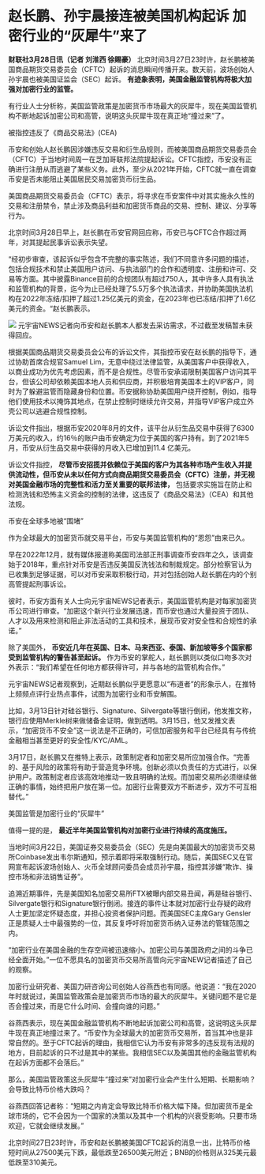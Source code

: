 # 赵长鹏、孙宇晨接连被美国机构起诉 加密行业的“灰犀牛”来了

**财联社3月28日讯（记者 刘淮西 徐赐豪）**
北京时间3月27日23时许，赵长鹏被美国商品期货交易委员会（CFTC）起诉的消息瞬间传播开来。数天前，波场创始人孙宇晨也被美国证监会（SEC）起诉。
**有迹象表明，美国金融监管机构将极大加强对加密行业的监管。**

有行业人士分析称，美国监管政策是加密货币市场最大的灰犀牛，现在美国监管机构不断地起诉加密公司和高管，说明这头灰犀牛现在真正地“撞过来”了。

被指控违反了《商品交易法》(CEA)

币安和创始人赵长鹏因涉嫌违反交易和衍生品规则，而被美国商品期货交易委员会（CFTC）于当地时间周一在芝加哥联邦法院提起诉讼。CFTC指控，币安没有正确进行注册从而逃避了某些义务。此外，至少从2021年开始，CFTC就一直在调查币安是否未能阻止美国居民交易加密货币衍生品。

美国商品期货交易委员会（CFTC）表示，将寻求在币安案件中对其实施永久性的交易和注册禁令，禁止涉及商品利益和加密货币商品的交易、控制、建议、分享等行为。

北京时间3月28日早上，赵长鹏在币安官网回应称，币安已与CFTC合作超过两年，对其提起民事诉讼表示失望。

“经初步审查，该起诉似乎包含不完整的事实陈述，我们不同意许多问题的描述，包括合规技术和禁止美国用户访问、与执法部门的合作和透明度、注册和许可、交易等方面。其中披露Binance目前的合规团队有超过750人，其中许多人具有执法和监管机构的背景，迄今为止已经处理了5.5万多个执法请求，并协助美国执法机构在2022年冻结/扣押了超过1.25亿美元的资金，在2023年也已冻结/扣押了1.6亿美元的资金。“赵长鹏表示。

![](https://inews.gtimg.com/news_bt/Obxw9UNNboJKlJf715zfLB6A0sJn5EopeporaTBoeQp1sAA/1000)
元宇宙NEWS记者向币安和赵长鹏本人都发去采访需求，不过截至发稿暂未获得回应。

根据美国商品期货交易委员会公布的诉讼文件，其指控币安在赵长鹏的指导下，通过协助首席合规官Samuel
Lim，无意中绕过法律监管，从美国客户中获得收入，以商业成功为优先考虑因素，而不是合规性。尽管币安承诺限制美国客户访问其平台，但该公司却依赖美国本地人员和供应商，并积极培育美国本土的VIP客户，同时为了躲避监管而隐藏身份和位置。币安据称协助美国用户绕开控制，例如，指导他们使用技术以掩饰其地点，在禁止控制时继续允许交易，并指导VIP客户成立外壳公司以逃避合规性控制。

诉讼文件指出，根据币安2020年8月的文件，该平台从衍生品交易中获得了6300万美元的收入，约16％的账户由币安确定为位于美国的客户持有。到了2021年5月，币安从衍生品交易中获得的月收入已增加到11.4
亿美元。

诉讼文件指控，
**尽管币安招揽并依赖位于美国的客户为其各种市场产生收入并提供流动性，但币安从未以任何方式向商品期货交易委员会（CFTC）注册，并无视对美国金融市场的完整性和活力至关重要的联邦法律，**
包括要求实施旨在防止和检测洗钱和恐怖主义资金的控制的法律，这违反了《商品交易法》（CEA）和其他法规。

币安在全球多地被“围堵”

作为全球最大的加密货币就交易平台，币安与美国监管机构的“恩怨”由来已久。

早在2022年12月，就有媒体报道称美国司法部正刑事调查币安四年之久，该调查始于2018年，重点针对币安是否违反美国反洗钱法和制裁规定。部分检察官认为已收集到足够证据，可以对币安采取积极行动，并对包括创始人赵长鹏在内的个别高管提起刑事诉讼。

彼时，币安方面有关人士向元宇宙NEWS记者表示，美国监管机构是对每家加密货币公司进行审查。“加密这个新兴行业发展迅速，而币安也通过大量投资于团队、人才以及用来检测和阻止非法活动的工具和技术，展现币安对安全性和合规性的承诺。”

除了美国外， **币安近几年在英国、日本、马来西亚、泰国、新加坡等多个国家都受到监管机构的警告甚至起诉。**
作为币安的掌舵人，赵长鹏则以类似口吻多次对外表示：“我们希望在任何地方都获得许可，并与各地的监管机构合作。”

元宇宙NEWS记者观察到，近期赵长鹏似乎更愿意以“布道者”的形象示人，在推特上频频点评行业热点事件，试图为加密行业和币安解围。

比如，3月13日针对硅谷银行、Signature、Silvergate等银行倒闭，他发推文称，银行应使用Merkle树来做储备金证明，做到透明。3月15日，他又发推文表示，“加密货币不安全”这一说法是不正确的，可信加密服务和平台已经具有与传统金融相当甚至更好的安全性/KYC/AML。

3月17日，赵长鹏又在推特上表示，政策制定者和加密交易所应加强合作。“完善的、基于风险的政策将有助于营造竞争环境。创新必须以负责任的方式进行，以保护用户。政策制定者应该高效地推动一致且明确的法规。而加密交易所必须继续做正确的事情，始终把用户放在第一位。加密行业需要双方不断进步，双方不可互相替代。”

美国监管是加密行业的“灰犀牛”

值得一提的是， **最近半年美国监管机构对加密行业进行持续的高度施压。**

当地时间3月22日，美国证券交易委员会（SEC）先是向美国最大的加密货币交易所Coinbase发出韦尔斯通知，预示着即将采取强制行动。随后，美国SEC又在官网宣布起诉波场创始人、火币全球顾问委员会成员孙宇晨，指控其涉嫌“欺诈、操控市场和非法销售证券”。

追溯近期事件，先是美国知名加密交易所FTX被曝内部交易丑闻，再是硅谷银行、Silvergate银行和Signature银行倒闭。接连的事件让本就对加密行业存疑的政府人士更加坚定怀疑态度，并担心投资者保护问题。而美国SEC主席Gary
Gensler正是质疑人士中最强势的一位，其反复呼吁将加密货币纳入证券法的管辖范围之内。

“加密行业在美国金融的生存空间被迅速缩小。加密公司与美国政府之间的斗争已经全面开始。”一位不愿具名的加密货币交易所高管向元宇宙NEW记者描述了自己的观察。

加密行业研究者、美国力研咨询公司创始人谷燕西也有同感。他说道：“我在2020年时就说过，美国监管政策会是加密货币市场的最大的灰犀牛。关键问题不是它是否会撞过来，而是它什么时间、会撞向谁的问题。”

谷燕西表示，现在美国金融监管机构不断地起诉加密公司和高管，这说明这头灰犀牛现在真正地撞过来了。“币安作为全球最大的加密货币交易所，首当其冲也是非常自然的。至于CFTC起诉的理由，我相信它认为币安有非常多的违反现有法规的地方，目前起诉的只不过是其中的某些。我相信SEC以及美国其他的金融监管机构在起诉方面都不会落后。”

那么，美国监管政策这头灰犀牛“撞过来”对加密行业会产生什么短期、长期影响？会导致比特币价格大跌吗？

谷燕西回答记者称：“短期之内肯定会导致比特币价格大幅下降。但加密货币是全球市场的，它不会因为一个国家的决策以及其中一个机构的兴衰受影响。只要市场欢迎，它就会继续发展。”

北京时间27日23时许，币安和赵长鹏被美国CFTC起诉的消息一出，比特币价格短时间从27500美元下跌，最低跌至26500美元附近；BNB的价格则从325美元最低跌至310美元。

